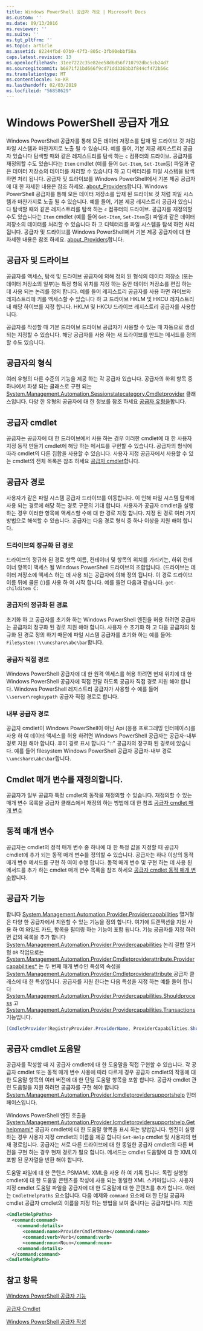 ```yaml
---
title: Windows PowerShell 공급자 개요 | Microsoft Docs
ms.custom: ''
ms.date: 09/13/2016
ms.reviewer: ''
ms.suite: ''
ms.tgt_pltfrm: ''
ms.topic: article
ms.assetid: 82244fbd-07b9-47f3-805c-3fb90ebbf58a
caps.latest.revision: 13
ms.openlocfilehash: 31ee7222c35e82ee58d6d56f710792dbc5cb24d7
ms.sourcegitcommit: b6871f21bd666f9cd71dd336bb3f844cf472b56c
ms.translationtype: MT
ms.contentlocale: ko-KR
ms.lasthandoff: 02/03/2019
ms.locfileid: "56858629"
---
```

# <a name="windows-powershell-provider-overview"></a>Windows PowerShell 공급자 개요

Windows PowerShell 공급자를 통해 모든 데이터 저장소를 탑재 된 드라이브 것 처럼 파일 시스템과 마찬가지로 노출 될 수 있습니다. 예를 들어, 기본 제공 레지스트리 공급자 있습니다 탐색할 때와 같은 레지스트리를 탐색 하는 `c` 컴퓨터의 드라이브. 공급자를 재정의할 수도 있습니다는 `Item` cmdlet (예를 들어 `Get-Item`, `Set-Item`등) 파일과 같은 데이터 저장소의 데이터를 처리할 수 있습니다 하 고 디렉터리를 파일 시스템을 탐색 하면 처리 됩니다. 공급자 및 드라이브를 Windows PowerShell에서 기본 제공 공급자에 대 한 자세한 내용은 참조 하세요. [about_Providers](/powershell/module/microsoft.powershell.core/about/about_providers)합니다.
Windows PowerShell 공급자를 통해 모든 데이터 저장소를 탑재 된 드라이브 것 처럼 파일 시스템과 마찬가지로 노출 될 수 있습니다. 예를 들어, 기본 제공 레지스트리 공급자 있습니다 탐색할 때와 같은 레지스트리를 탐색 하는 `c` 컴퓨터의 드라이브. 공급자를 재정의할 수도 있습니다는 `Item` cmdlet (예를 들어 `Get-Item`, `Set-Item`등) 파일과 같은 데이터 저장소의 데이터를 처리할 수 있습니다 하 고 디렉터리를 파일 시스템을 탐색 하면 처리 됩니다. 공급자 및 드라이브를 Windows PowerShell에서 기본 제공 공급자에 대 한 자세한 내용은 참조 하세요. [about_Providers](/powershell/module/microsoft.powershell.core/about/about_providers)합니다.

## <a name="providers-and-drives"></a>공급자 및 드라이브

공급자를 액세스, 탐색 및 드라이브 공급자에 의해 정의 된 형식의 데이터 저장소 (또는 데이터 저장소의 일부)는 특정 항목 위치를 지정 하는 동안 데이터 저장소를 편집 하는 데 사용 되는 논리를 정의 합니다. 예를 들어 레지스트리 공급자를 사용 하면 하이브와 레지스트리에 키를 액세스할 수 있습니다 하 고 드라이브 HKLM 및 HKCU 레지스트리 내 해당 하이브를 지정 합니다. HKLM 및 HKCU 드라이브 레지스트리 공급자를 사용합니다.

공급자를 작성할 때 기본 드라이브 드라이브 공급자가 사용할 수 있는 때 자동으로 생성 되는 지정할 수 있습니다. 해당 공급자를 사용 하는 새 드라이브를 만드는 메서드를 정의할 수도 있습니다.

## <a name="type-of-providers"></a>공급자의 형식

여러 유형의 다른 수준의 기능을 제공 하는 각 공급자 있습니다. 공급자의 하위 항목 중 하나에서 파생 되는 클래스로 구현 되는 [System.Management.Automation.Sessionstatecategory.Cmdletprovider](/dotnet/api/System.Management.Automation.SessionStateCategory.CmdletProvider) 클래스입니다. 다양 한 유형의 공급자에 대 한 정보를 참조 하세요 [공급자 유형을](./provider-types.md)합니다.

## <a name="provider-cmdlets"></a>공급자 cmdlet

공급자는 공급자에 대 한 드라이브에서 사용 하는 경우 이러한 cmdlet에 대 한 사용자 지정 동작 만들기 cmdlet에 해당 하는 메서드를 구현할 수 있습니다. 공급자의 형식에 따라 cmdlet의 다른 집합을 사용할 수 있습니다. 사용자 지정 공급자에서 사용할 수 있는 cmdlet의 전체 목록은 참조 하세요 [공급자 cmdlet](./provider-cmdlets.md)합니다.

## <a name="provider-paths"></a>공급자 경로

사용자가 같은 파일 시스템 공급자 드라이브를 이동합니다. 이 인해 파일 시스템 탐색에 사용 되는 경로에 해당 하는 경로 구문의 기대 합니다. 사용자가 공급자 cmdlet을 실행 하는 경우 이러한 항목에 액세스할 수에 대 한 경로 지정 합니다. 지정 된 경로 여러 가지 방법으로 해석할 수 있습니다. 공급자는 다음 경로 형식 중 하나 이상을 지원 해야 합니다.

### <a name="drive-qualified-paths"></a>드라이브의 정규화 된 경로

드라이브의 정규화 된 경로 항목 이름, 컨테이너 및 항목의 위치를 가리키는, 하위 컨테이너 항목이 액세스 될 Windows PowerShell 드라이브의 조합입니다. (드라이브는 데이터 저장소에 액세스 하는 데 사용 되는 공급자에 의해 정의 됩니다. 이 경로 드라이브 이름 뒤에 콜론 (:)를 사용 하 여 시작 합니다. 예를 들면 다음과 같습니다. `get-childitem C:`

### <a name="provider-qualified-paths"></a>공급자의 정규화 된 경로

초기화 하 고 공급자를 초기화 하는 Windows PowerShell 엔진을 허용 하려면 공급자는 공급자의 정규화 된 경로 지원 해야 합니다. 사용자 수 초기화 하 고 다음 공급자의 정규화 된 경로 정의 하기 때문에 파일 시스템 공급자를 초기화 하는 예를 들어: `FileSystem::\\uncshare\abc\bar`합니다.

### <a name="provider-direct-paths"></a>공급자 직접 경로

Windows PowerShell 공급자에 대 한 원격 액세스를 허용 하려면 현재 위치에 대 한 Windows PowerShell 공급자에 직접 전달 하도록 공급자 직접 경로 지원 해야 합니다. Windows PowerShell 레지스트리 공급자가 사용할 수 예를 들어 `\\server\regkeypath` 공급자 직접 경로로 합니다.

### <a name="provider-internal-paths"></a>내부 공급자 경로

공급자 cmdlet이 Windows PowerShell이 아닌 Api (응용 프로그래밍 인터페이스)를 사용 하 여 데이터 액세스를 허용 하려면 Windows PowerShell 공급자는 공급자-내부 경로 지원 해야 합니다. 후이 경로 표시 합니다 "::" 공급자의 정규화 된 경로에 있습니다. 예를 들어 filesystem Windows PowerShell 공급자 공급자-내부 경로 `\\uncshare\abc\bar`합니다.

## <a name="overriding-cmdlet-parameters"></a>Cmdlet 매개 변수를 재정의합니다.

공급자가 일부 공급자 특정 cmdlet의 동작을 재정의할 수 있습니다. 재정의할 수 있는 매개 변수 목록을 공급자 클래스에서 재정의 하는 방법에 대 한 참조 [공급자 cmdlet 매개 변수](./provider-cmdlet-parameters.md)

## <a name="dynamic-parameters"></a>동적 매개 변수

공급자는 cmdlet의 정적 매개 변수 중 하나에 대 한 특정 값을 지정할 때 공급자 cmdlet에 추가 되는 동적 매개 변수를 정의할 수 있습니다. 공급자는 하나 이상의 동적 매개 변수 메서드를 구현 하 여이 수행 합니다. 동적 매개 변수 및 구현 하는 데 사용 된 메서드를 추가 하는 cmdlet 매개 변수 목록을 참조 하세요 [공급자 cmdlet 동적 매개 변수](./provider-cmdlet-dynamic-parameters.md)합니다.

## <a name="provider-capabilities"></a>공급자 기능

합니다 [System.Management.Automation.Provider.Providercapabilities](/dotnet/api/System.Management.Automation.Provider.ProviderCapabilities) 열거형은 다양 한 공급자에서 지원할 수 있는 기능을 정의 합니다. 여기에 트랜잭션을 지원 사용 하 여 와일드 카드, 항목을 필터링 하는 기능이 포함 됩니다. 기능 공급자를 지정 하려면 값의 목록을 추가 합니다 [System.Management.Automation.Provider.Providercapabilities](/dotnet/api/System.Management.Automation.Provider.ProviderCapabilities) 논리 결합 열거형 `OR` 작업으로는 [ System.Management.Automation.Provider.Cmdletproviderattribute.Providercapabilities*](/dotnet/api/System.Management.Automation.Provider.CmdletProviderAttribute.ProviderCapabilities) 는 두 번째 매개 변수인 특성의 속성을 [System.Management.Automation.Provider.Cmdletproviderattribute ](/dotnet/api/System.Management.Automation.Provider.CmdletProviderAttribute) 공급자 클래스에 대 한 특성입니다. 공급자를 지원 한다는 다음 특성을 지정 하는 예를 들어 합니다 [System.Management.Automation.Provider.Providercapabilities.Shouldprocess](/dotnet/api/System.Management.Automation.Provider.ProviderCapabilities.ShouldProcess) 고 [ System.Management.Automation.Provider.Providercapabilities.Transactions](/dotnet/api/System.Management.Automation.Provider.ProviderCapabilities.Transactions) 기능입니다.

```csharp
[CmdletProvider(RegistryProvider.ProviderName, ProviderCapabilities.ShouldProcess | ProviderCapabilities.Transactions)]

```

## <a name="provider-cmdlet-help"></a>공급자 cmdlet 도움말

공급자를 작성할 때 지 공급자 cmdlet에 대 한 도움말을 직접 구현할 수 있습니다. 각 공급자 cmdlet 또는 동적 매개 변수 사용에 따라 다르게 경우 공급자 cmdlet의 작동에 대 한 도움말 항목의 여러 버전에 대 한 단일 도움말 항목을 포함 합니다. 공급자 cmdlet 관련 도움말을 지원 하려면 공급자를 구현 해야 합니다 [System.Management.Automation.Provider.Icmdletprovidersupportshelp](/dotnet/api/System.Management.Automation.Provider.ICmdletProviderSupportsHelp) 인터페이스입니다.

Windows PowerShell 엔진 호출을 [System.Management.Automation.Provider.Icmdletprovidersupportshelp.Gethelpmaml*](/dotnet/api/System.Management.Automation.Provider.ICmdletProviderSupportsHelp.GetHelpMaml) 공급자 cmdlet에 대 한 도움말 항목을 표시 하는 방법입니다. 엔진이 실행 하는 경우 사용자 지정 cmdlet의 이름을 제공 합니다 `Get-Help` cmdlet 및 사용자의 현재 경로입니다. 공급자는 서로 다른 드라이브에 대 한 동일한 공급자 cmdlet의 다른 버전을 구현 하는 경우 현재 경로가 필요 합니다. 메서드는 cmdlet 도움말에 대 한 XML이 포함 된 문자열을 반환 해야 합니다.

도움말 파일에 대 한 콘텐츠 PSMAML XML을 사용 하 여 기록 됩니다. 독립 실행형 cmdlet에 대 한 도움말 콘텐츠를 작성에 사용 되는 동일한 XML 스키마입니다. 사용자 지정 cmdlet 도움말 파일을 공급자에 대 한 도움말에 대 한 콘텐츠를 추가 합니다. 아래는 `CmdletHelpPaths` 요소입니다. 다음 예제와 `command` 요소에 대 한 단일 공급자 cmdlet 공급자 cmdlet의 이름을 지정 하는 방법을 보여 줍니다는 공급자입니다. 지원

```xml
<CmdletHelpPaths>
  <command:command>
    <command:details>
      <command:name>ProviderCmdletName</command:name>
      <command:verb>Verb</command:verb>
      <command:noun>Noun</command:noun>
    <command:details>
  </command:command>
<CmdletHelpPath>
```

## <a name="see-also"></a>참고 항목

[Windows PowerShell 공급자 기능](./provider-types.md)

[공급자 Cmdlet](./provider-cmdlets.md)

[Windows PowerShell 공급자 작성](./writing-a-windows-powershell-provider.md)